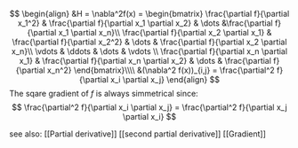 $$
\begin{align}
&H = \nabla^2f(x) = 
\begin{bmatrix}
\frac{\partial f}{\partial x_1^2} & \frac{\partial f}{\partial x_1 \partial x_2} & \dots &\frac{\partial f}{\partial x_1 \partial x_n}\\
\frac{\partial f}{\partial x_2 \partial x_1} & \frac{\partial f}{\partial x_2^2} & \dots & \frac{\partial f}{\partial x_2 \partial x_n}\\
\vdots & \ddots & \dots & \vdots \\
\frac{\partial f}{\partial x_n \partial x_1} & \frac{\partial f}{\partial x_n \partial x_2} & \dots & \frac{\partial f}{\partial x_n^2} 
\end{bmatrix}\\\\
&(\nabla^2 f(x))_{i,j} = \frac{\partial^2 f}{\partial x_i \partial x_j}
\end{align}
$$
The sqare gradient of $f$ is always simmetrical since:
$$
\frac{\partial^2 f}{\partial x_i \partial x_j} = \frac{\partial^2 f}{\partial x_j \partial x_i}
$$

see also:
[[Partial derivative]]
[[second partial derivative]]
[[Gradient]]

